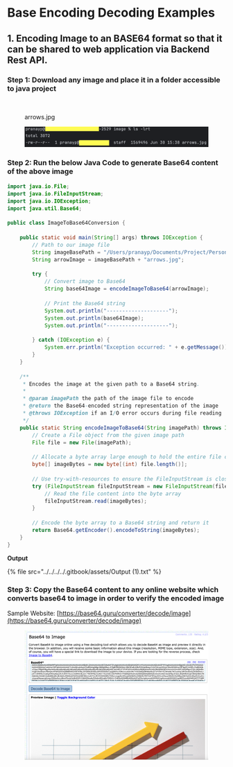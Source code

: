 # Base Encoding Decoding Examples

## 1. Encoding Image to an BASE64 format so that it can be shared to web application via Backend Rest API.

### Step 1: Download any image and place it in a folder accessible to java project

<figure><img src="../../../../.gitbook/assets/arrows.jpg" alt="" width="375"><figcaption><p>arrows.jpg</p></figcaption></figure>

<figure><img src="../../../../.gitbook/assets/image (448).png" alt="" width="563"><figcaption></figcaption></figure>

### Step 2: Run the below Java Code to generate Base64 content of the above image

```java
import java.io.File;
import java.io.FileInputStream;
import java.io.IOException;
import java.util.Base64;

public class ImageToBase64Conversion {

    public static void main(String[] args) throws IOException {
        // Path to our image file
        String imageBasePath = "/Users/pranayp/Documents/Project/Personal/sample-java-project/src/main/resources/image/";
        String arrowImage = imageBasePath + "arrows.jpg";

        try {
            // Convert image to Base64
            String base64Image = encodeImageToBase64(arrowImage);

            // Print the Base64 string
            System.out.println("--------------------");
            System.out.println(base64Image);
            System.out.println("--------------------");

        } catch (IOException e) {
            System.err.println("Exception occurred: " + e.getMessage());
        }
    }

    /**
     * Encodes the image at the given path to a Base64 string.
     *
     * @param imagePath the path of the image file to encode
     * @return the Base64-encoded string representation of the image
     * @throws IOException if an I/O error occurs during file reading
     */
    public static String encodeImageToBase64(String imagePath) throws IOException {
        // Create a File object from the given image path
        File file = new File(imagePath);

        // Allocate a byte array large enough to hold the entire file content
        byte[] imageBytes = new byte[(int) file.length()];

        // Use try-with-resources to ensure the FileInputStream is closed automatically
        try (FileInputStream fileInputStream = new FileInputStream(file)) {
            // Read the file content into the byte array
            fileInputStream.read(imageBytes);
        }

        // Encode the byte array to a Base64 string and return it
        return Base64.getEncoder().encodeToString(imageBytes);
    }
}

```

**Output**

{% file src="../../../../.gitbook/assets/Output (1).txt" %}

### Step 3: Copy the Base64 content to any online website which converts base64 to image in order to verify the encoded image

Sample Website: [https://base64.guru/converter/decode/image](https://base64.guru/converter/decode/image)

<figure><img src="../../../../.gitbook/assets/image (449).png" alt=""><figcaption></figcaption></figure>
